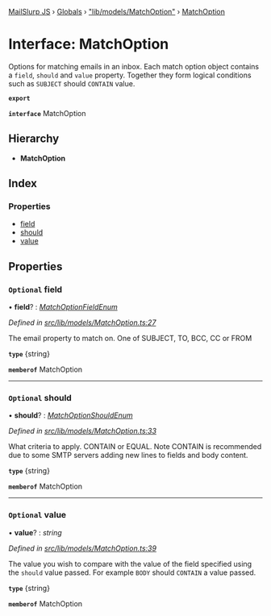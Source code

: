 [MailSlurp JS](../README.md) › [Globals](../globals.md) › ["lib/models/MatchOption"](../modules/_lib_models_matchoption_.md) › [MatchOption](_lib_models_matchoption_.matchoption.md)

# Interface: MatchOption

Options for matching emails in an inbox. Each match option object contains a `field`, `should` and `value` property. Together they form logical conditions such as `SUBJECT` should `CONTAIN` value.

**`export`** 

**`interface`** MatchOption

## Hierarchy

* **MatchOption**

## Index

### Properties

* [field](_lib_models_matchoption_.matchoption.md#optional-field)
* [should](_lib_models_matchoption_.matchoption.md#optional-should)
* [value](_lib_models_matchoption_.matchoption.md#optional-value)

## Properties

### `Optional` field

• **field**? : *[MatchOptionFieldEnum](../enums/_lib_models_matchoption_.matchoptionfieldenum.md)*

*Defined in [src/lib/models/MatchOption.ts:27](https://github.com/mailslurp/mailslurp-client-ts-js/blob/fc9510a/src/lib/models/MatchOption.ts#L27)*

The email property to match on. One of SUBJECT, TO, BCC, CC or FROM

**`type`** {string}

**`memberof`** MatchOption

___

### `Optional` should

• **should**? : *[MatchOptionShouldEnum](../enums/_lib_models_matchoption_.matchoptionshouldenum.md)*

*Defined in [src/lib/models/MatchOption.ts:33](https://github.com/mailslurp/mailslurp-client-ts-js/blob/fc9510a/src/lib/models/MatchOption.ts#L33)*

What criteria to apply. CONTAIN or EQUAL. Note CONTAIN is recommended due to some SMTP servers adding new lines to fields and body content.

**`type`** {string}

**`memberof`** MatchOption

___

### `Optional` value

• **value**? : *string*

*Defined in [src/lib/models/MatchOption.ts:39](https://github.com/mailslurp/mailslurp-client-ts-js/blob/fc9510a/src/lib/models/MatchOption.ts#L39)*

The value you wish to compare with the value of the field specified using the `should` value passed. For example `BODY` should `CONTAIN` a value passed.

**`type`** {string}

**`memberof`** MatchOption
